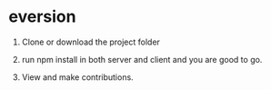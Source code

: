 # eversion

1. Clone or download the project folder

<!-- the server file is the backend and client is the front end -->

2. run npm install in both server and client and you are good to go. 

3. View and make contributions.
